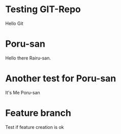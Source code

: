 # Testing GIT-Repo

Hello Git

# Poru-san
Hello there Rairu-san.

# Another test for Poru-san
It's Me Poru-san

# Feature branch
Test if feature creation is ok